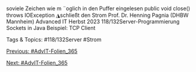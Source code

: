 soviele Zeichen wie m ¨oglich in den Puﬀer eingelesen
    public  void close()  throws  IOException
◮schließt den Strom
Prof. Dr. Henning Pagnia (DHBW Mannheim) Advanced IT Herbst 2023 118/132Server-Programmierung Sockets in Java
Beispiel: TCP Client

   Tags & Topics:
   #118/132Server
   #Strom

[Previous: #AdvIT-Folien_365](AdvIT-Folien_365.md)

[Next: #AdvIT-Folien_365](AdvIT-Folien_365.md)